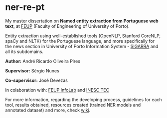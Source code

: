 # ner-re-pt

My master dissertation on **Named entity extraction from Portuguese web text**, at [FEUP](https://sigarra.up.pt/feup/pt/web_page.inicial) (Faculty of Engineering of University of Porto).

Entity extraction using well-established tools (OpenNLP, Stanford CoreNLP, spaCy and NLTK) for the Portuguese language, and more specifically for the news section in University of Porto Information System - [SIGARRA](https://sigarra.up.pt/) and all its subdomains.

**Author:** André Ricardo Oliveira Pires

**Supervisor:** Sérgio Nunes

**Co-supervisor:** José Devezas


In colaboration with: [FEUP InfoLab](http://infolab.fe.up.pt/) and [INESC TEC](https://www.inesctec.pt/)

For more information, regarding the developing process, guidelines for each tool, results obtained, resources created (trained NER models and annotated dataset) and more, check [wiki](https://github.com/arop/ner-re-pt/wiki).

